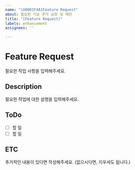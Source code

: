 ```yaml
---
name: "\U0001F4A1Feature Request"
about: 필요한 기능 추가 요청 및 제안
title: "[Feature Request]"
labels: enhancement
assignees: ''

---
```


# Feature Request

필요한 작업 사항을 입력해주세요.

## Description

필요한 작업에 대한 설명을 입력해주세요.

## ToDo

- [ ] 할 일
- [ ] 할 일

## ETC

추가적인 내용이 있다면 작성해주세요. (없으시다면, 지우셔도 됩니다.)
